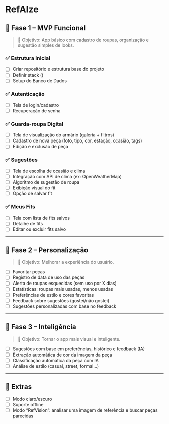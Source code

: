 # RefAIze

## 🔹 Fase 1 – MVP Funcional
> 🎯 Objetivo: App básico com cadastro de roupas, organização e sugestão simples de looks.

### ✅ Estrutura Inicial
- [ ] Criar repositório e estrutura base do projeto
- [ ] Definir stack ()
- [ ] Setup do Banco de Dados

### ✅ Autenticação
- [ ] Tela de login/cadastro
- [ ] Recuperação de senha

### ✅ Guarda-roupa Digital
- [ ] Tela de visualização do armário (galeria + filtros)
- [ ] Cadastro de nova peça (foto, tipo, cor, estação, ocasião, tags)
- [ ] Edição e exclusão de peça

### ✅ Sugestões
- [ ] Tela de escolha de ocasião e clima
- [ ] Integração com API de clima (ex: OpenWeatherMap)
- [ ] Algoritmo de sugestão de roupa
- [ ] Exibição visual do fit
- [ ] Opção de salvar fit

### ✅ Meus Fits
- [ ] Tela com lista de fits salvos
- [ ] Detalhe de fits
- [ ] Editar ou excluir fits salvo

---

## 🔹 Fase 2 – Personalização
> 🎯 Objetivo: Melhorar a experiência do usuário.

- [ ] Favoritar peças
- [ ] Registro de data de uso das peças
- [ ] Alerta de roupas esquecidas (sem uso por X dias)
- [ ] Estatísticas: roupas mais usadas, menos usadas
- [ ] Preferências de estilo e cores favoritas
- [ ] Feedback sobre sugestões (gostei/não gostei)
- [ ] Sugestões personalizadas com base no feedback

---

## 🔹 Fase 3 – Inteligência
> 🎯 Objetivo: Tornar o app mais visual e inteligente.

- [ ] Sugestões com base em preferências, histórico e feedback (IA)
- [ ] Extração automática de cor da imagem da peça
- [ ] Classificação automática da peça com IA
- [ ] Análise de estilo (casual, street, formal...)

---

## 🧠 Extras
- [ ] Modo claro/escuro
- [ ] Suporte offline
- [ ] Modo “RefVision”: analisar uma imagem de referência e buscar peças parecidas
